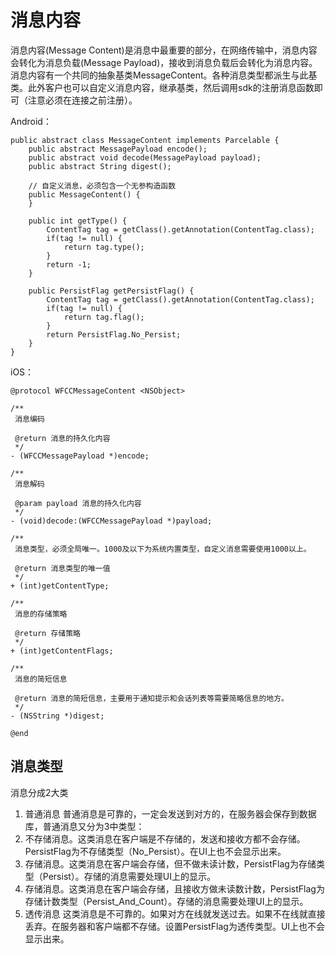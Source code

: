 # 消息内容
消息内容(Message Content)是消息中最重要的部分，在网络传输中，消息内容会转化为消息负载(Message Payload)，接收到消息负载后会转化为消息内容。消息内容有一个共同的抽象基类MessageContent。各种消息类型都派生与此基类。此外客户也可以自定义消息内容，继承基类，然后调用sdk的注册消息函数即可（注意必须在连接之前注册）。

Android：
```
public abstract class MessageContent implements Parcelable {
    public abstract MessagePayload encode();
    public abstract void decode(MessagePayload payload);
    public abstract String digest();

    // 自定义消息，必须包含一个无参构造函数
    public MessageContent() {
    }

    public int getType() {
        ContentTag tag = getClass().getAnnotation(ContentTag.class);
        if(tag != null) {
            return tag.type();
        }
        return -1;
    }

    public PersistFlag getPersistFlag() {
        ContentTag tag = getClass().getAnnotation(ContentTag.class);
        if(tag != null) {
            return tag.flag();
        }
        return PersistFlag.No_Persist;
    }
}
```
iOS：
```
@protocol WFCCMessageContent <NSObject>

/**
 消息编码

 @return 消息的持久化内容
 */
- (WFCCMessagePayload *)encode;

/**
 消息解码

 @param payload 消息的持久化内容
 */
- (void)decode:(WFCCMessagePayload *)payload;

/**
 消息类型，必须全局唯一。1000及以下为系统内置类型，自定义消息需要使用1000以上。

 @return 消息类型的唯一值
 */
+ (int)getContentType;

/**
 消息的存储策略

 @return 存储策略
 */
+ (int)getContentFlags;

/**
 消息的简短信息

 @return 消息的简短信息，主要用于通知提示和会话列表等需要简略信息的地方。
 */
- (NSString *)digest;

@end
```

## 消息类型
消息分成2大类
1. 普通消息
普通消息是可靠的，一定会发送到对方的，在服务器会保存到数据库，普通消息又分为3中类型：
  1. 不存储消息。这类消息在客户端是不存储的，发送和接收方都不会存储。PersistFlag为不存储类型（No_Persist）。在UI上也不会显示出来。
  2. 存储消息。这类消息在客户端会存储，但不做未读计数，PersistFlag为存储类型（Persist）。存储的消息需要处理UI上的显示。
  3. 存储消息。这类消息在客户端会存储，且接收方做未读数计数，PersistFlag为存储计数类型（Persist_And_Count）。存储的消息需要处理UI上的显示。
2. 透传消息
这类消息是不可靠的。如果对方在线就发送过去。如果不在线就直接丢弃。在服务器和客户端都不存储。设置PersistFlag为透传类型。UI上也不会显示出来。

